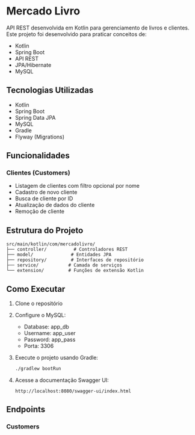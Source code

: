 # Mercado Livro

API REST desenvolvida em Kotlin para gerenciamento de livros e clientes. Este projeto foi desenvolvido para praticar conceitos de:

- Kotlin
- Spring Boot
- API REST
- JPA/Hibernate
- MySQL

## Tecnologias Utilizadas

- Kotlin
- Spring Boot
- Spring Data JPA
- MySQL
- Gradle
- Flyway (Migrations)

## Funcionalidades

### Clientes (Customers)

- Listagem de clientes com filtro opcional por nome
- Cadastro de novo cliente
- Busca de cliente por ID
- Atualização de dados do cliente
- Remoção de cliente

## Estrutura do Projeto

```
src/main/kotlin/com/mercadolivro/
├── controller/          # Controladores REST
├── model/              # Entidades JPA
├── repository/         # Interfaces de repositório
├── service/           # Camada de serviços
└── extension/         # Funções de extensão Kotlin
```

## Como Executar

1. Clone o repositório
2. Configure o MySQL:
   - Database: app_db
   - Username: app_user
   - Password: app_pass
   - Porta: 3306

3. Execute o projeto usando Gradle:
   ```bash
   ./gradlew bootRun
   ```

4. Acesse a documentação Swagger UI:
   ```
   http://localhost:8080/swagger-ui/index.html
   ```

## Endpoints

### Customers

```